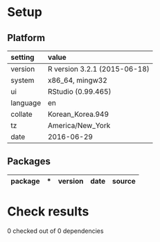 # Setup

## Platform

|setting  |value                        |
|:--------|:----------------------------|
|version  |R version 3.2.1 (2015-06-18) |
|system   |x86_64, mingw32              |
|ui       |RStudio (0.99.465)           |
|language |en                           |
|collate  |Korean_Korea.949             |
|tz       |America/New_York             |
|date     |2016-06-29                   |

## Packages

|package |*  |version |date |source |
|:-------|:--|:-------|:----|:------|

# Check results
0 checked out of 0 dependencies 


